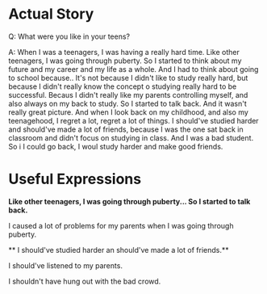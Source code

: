 # Actual Story

Q: What were you like in your teens?

A: When I was a teenagers, I was having a really hard time. Like other teenagers, I was going through puberty. So I started to
think about my future and my career and my life as a whole. And I had to think about going to school because.. It's not because
I didn't like to study really hard, but because I didn't really know the concept o studying really hard to be successful. 
Becaus I didn't really like my parents controlling myself, and also always on my back to study. So I started to talk back. And
it wasn't really great picture. And when I look back on my childhood, and also my teenagehood, I regret a lot, regret a lot
of things. I should've studied harder and should've made a lot of friends, because I was the one sat back in classroom and
didn't focus on studying in class. And I was a bad student. So i I could go back, I woul study harder and make good friends.


# Useful Expressions

**Like other teenagers, I was going through puberty... So I started to talk back.**

I caused a lot of problems for my parents when I was going through puberty.

** I should've studied harder an should've made a lot of friends.**

I should've listened to my parents.

I shouldn't have hung out with the bad crowd.


